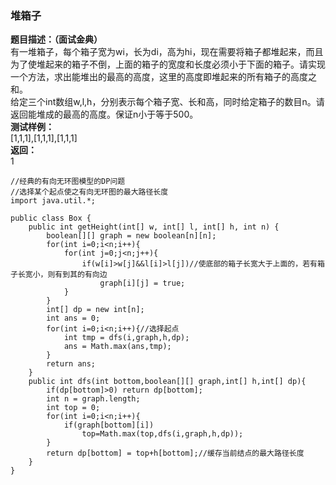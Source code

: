 <a name="JDgEx"></a>
### 堆箱子
**题目描述：（面试金典）**<br />有一堆箱子，每个箱子宽为wi，长为di，高为hi，现在需要将箱子都堆起来，而且为了使堆起来的箱子不倒，上面的箱子的宽度和长度必须小于下面的箱子。请实现一个方法，求出能堆出的最高的高度，这里的高度即堆起来的所有箱子的高度之和。<br />给定三个int数组w,l,h，分别表示每个箱子宽、长和高，同时给定箱子的数目n。请返回能堆成的最高的高度。保证n小于等于500。<br />**测试样例：**<br />[1,1,1],[1,1,1],[1,1,1]<br />**返回：**<br />1

```
//经典的有向无环图模型的DP问题
//选择某个起点使之有向无环图的最大路径长度
import java.util.*;
 
public class Box {
    public int getHeight(int[] w, int[] l, int[] h, int n) {
        boolean[][] graph = new boolean[n][n];
        for(int i=0;i<n;i++){
            for(int j=0;j<n;j++){
                if(w[i]>w[j]&&l[i]>l[j])//使底部的箱子长宽大于上面的，若有箱子长宽小，则有到其的有向边
                    graph[i][j] = true;
            }
        }
        int[] dp = new int[n];
        int ans = 0;
        for(int i=0;i<n;i++){//选择起点
            int tmp = dfs(i,graph,h,dp);
            ans = Math.max(ans,tmp);
        }
        return ans;
    }
    public int dfs(int bottom,boolean[][] graph,int[] h,int[] dp){
        if(dp[bottom]>0) return dp[bottom];
        int n = graph.length;
        int top = 0;
        for(int i=0;i<n;i++){
            if(graph[bottom][i])
                top=Math.max(top,dfs(i,graph,h,dp));
        }
        return dp[bottom] = top+h[bottom];//缓存当前结点的最大路径长度
    }
}
```